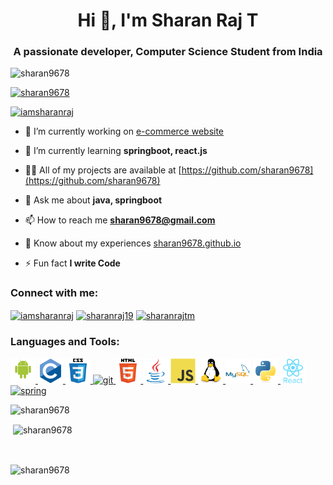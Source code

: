 <h1 align="center">Hi 👋, I'm Sharan Raj T</h1>
<h3 align="center">A passionate developer, Computer Science Student from India</h3>

<p align="left"> <img src="https://komarev.com/ghpvc/?username=sharan9678&label=Profile%20views&color=0e75b6&style=flat" alt="sharan9678" /> </p>

<p align="left"> <a href="https://github.com/ryo-ma/github-profile-trophy"><img src="https://github-profile-trophy.vercel.app/?username=sharan9678" alt="sharan9678" /></a> </p>

<p align="left"> <a href="https://twitter.com/iamsharanraj" target="blank"><img src="https://img.shields.io/twitter/follow/iamsharanraj?logo=twitter&style=for-the-badge" alt="iamsharanraj" /></a> </p>

- 🔭 I’m currently working on [e-commerce website](https://github.com/sharan9678/e-commerce)

- 🌱 I’m currently learning **springboot, react.js**

- 👨‍💻 All of my projects are available at [https://github.com/sharan9678](https://github.com/sharan9678)

- 💬 Ask me about **java, springboot**

- 📫 How to reach me **sharan9678@gmail.com**

- 📄 Know about my experiences [sharan9678.github.io](sharan9678.github.io)

- ⚡ Fun fact **I write Code**

<h3 align="left">Connect with me:</h3>
<p align="left">
<a href="https://twitter.com/iamsharanraj" target="blank"><img align="center" src="https://raw.githubusercontent.com/rahuldkjain/github-profile-readme-generator/master/src/images/icons/Social/twitter.svg" alt="iamsharanraj" height="30" width="40" /></a>
<a href="https://linkedin.com/in/sharanraj19" target="blank"><img align="center" src="https://raw.githubusercontent.com/rahuldkjain/github-profile-readme-generator/master/src/images/icons/Social/linked-in-alt.svg" alt="sharanraj19" height="30" width="40" /></a>
<a href="https://www.leetcode.com/sharanrajtm" target="blank"><img align="center" src="https://raw.githubusercontent.com/rahuldkjain/github-profile-readme-generator/master/src/images/icons/Social/leet-code.svg" alt="sharanrajtm" height="30" width="40" /></a>
</p>

<h3 align="left">Languages and Tools:</h3>
<p align="left"> <a href="https://developer.android.com" target="_blank" rel="noreferrer"> <img src="https://raw.githubusercontent.com/devicons/devicon/master/icons/android/android-original-wordmark.svg" alt="android" width="40" height="40"/> </a> <a href="https://www.cprogramming.com/" target="_blank" rel="noreferrer"> <img src="https://raw.githubusercontent.com/devicons/devicon/master/icons/c/c-original.svg" alt="c" width="40" height="40"/> </a> <a href="https://www.w3schools.com/css/" target="_blank" rel="noreferrer"> <img src="https://raw.githubusercontent.com/devicons/devicon/master/icons/css3/css3-original-wordmark.svg" alt="css3" width="40" height="40"/> </a> <a href="https://git-scm.com/" target="_blank" rel="noreferrer"> <img src="https://www.vectorlogo.zone/logos/git-scm/git-scm-icon.svg" alt="git" width="40" height="40"/> </a> <a href="https://www.w3.org/html/" target="_blank" rel="noreferrer"> <img src="https://raw.githubusercontent.com/devicons/devicon/master/icons/html5/html5-original-wordmark.svg" alt="html5" width="40" height="40"/> </a> <a href="https://www.java.com" target="_blank" rel="noreferrer"> <img src="https://raw.githubusercontent.com/devicons/devicon/master/icons/java/java-original.svg" alt="java" width="40" height="40"/> </a> <a href="https://developer.mozilla.org/en-US/docs/Web/JavaScript" target="_blank" rel="noreferrer"> <img src="https://raw.githubusercontent.com/devicons/devicon/master/icons/javascript/javascript-original.svg" alt="javascript" width="40" height="40"/> </a> <a href="https://www.linux.org/" target="_blank" rel="noreferrer"> <img src="https://raw.githubusercontent.com/devicons/devicon/master/icons/linux/linux-original.svg" alt="linux" width="40" height="40"/> </a> <a href="https://www.mysql.com/" target="_blank" rel="noreferrer"> <img src="https://raw.githubusercontent.com/devicons/devicon/master/icons/mysql/mysql-original-wordmark.svg" alt="mysql" width="40" height="40"/> </a> <a href="https://www.python.org" target="_blank" rel="noreferrer"> <img src="https://raw.githubusercontent.com/devicons/devicon/master/icons/python/python-original.svg" alt="python" width="40" height="40"/> </a> <a href="https://reactjs.org/" target="_blank" rel="noreferrer"> <img src="https://raw.githubusercontent.com/devicons/devicon/master/icons/react/react-original-wordmark.svg" alt="react" width="40" height="40"/> </a> <a href="https://spring.io/" target="_blank" rel="noreferrer"> <img src="https://www.vectorlogo.zone/logos/springio/springio-icon.svg" alt="spring" width="40" height="40"/> </a> </p>

<p><img align="left" src="https://github-readme-stats.vercel.app/api/top-langs?username=sharan9678&show_icons=true&locale=en&layout=compact" alt="sharan9678" /></p>
<br>

<p>&nbsp;<img align="center" src="https://github-readme-stats.vercel.app/api?username=sharan9678&show_icons=true&locale=en" alt="sharan9678" /></p>
<br>

<p><img align="center" src="https://github-readme-streak-stats.herokuapp.com/?user=sharan9678&" alt="sharan9678" /></p>


